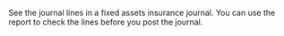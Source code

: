 See the journal lines in a fixed assets insurance journal. You can use the report to check the lines before you post the journal.